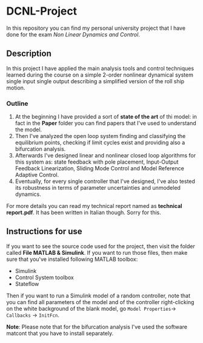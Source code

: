 # DCNL-Project
In this repository you can find my personal university project that I have done for the exam *Non Linear Dynamics and Control*.

## Description
In this project I have applied the main analysis tools and control techniques learned during the course on a simple 2-order nonlinear dynamical system single input single output describing a simplified version of the roll ship motion. 

### Outline
1. At the beginning I have provided a sort of **state of the art** of thi model: in fact in the **Paper** folder you can find papers that I've used to understand the model.
2. Then I've analyzed the open loop system finding and classifying the equilibrium points, checking if limit cycles exist and providing also a bifurcation analysis.
3. Afterwards I've designed linear and nonlinear closed loop algorithms for this system as: state feedback with pole placement, Input-Output Feedback Linearization, Sliding Mode Control and Model Reference Adaptive Control.
4. Eventually, for every single controller that I've designed, I've also tested its robustness in terms of parameter uncertainties and unmodeled dynamics. 

For more details you can read my technical report named as **technical report.pdf**. It has been written in Italian though. Sorry for this.

## Instructions for use
If you want to see the source code used for the project, then visit the folder called **File MATLAB & Simulink**. If you want to run those files, then make sure that you've installed following MATLAB toolbox:
- Simulink
- Control System toolbox
- Stateflow

Then if you want to run a Simulink model of a random controller, note that you can find all parameters of the model and of the controller right-clicking on the white background of the blank model, go `Model Properties`-> `Callbacks` -> `InitFcn`.

**Note**: Please note that for the bifurcation analysis I've used the software matcont that you have to install separately.
